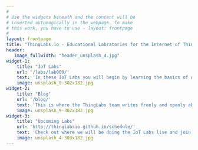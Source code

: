 ```yaml
---
#
# Use the widgets beneath and the content will be
# inserted automagically in the webpage. To make
# this work, you have to use › layout: frontpage
#
layout: frontpage
title: "ThingLabs.io - Educational Labratories for the Internet of Things"
header:
   image_fullwidth: "header_unsplash_4.jpg"
widget-1:
    title: "IoT Labs"
    url: '/labs/lab000/'
    text: 'In these IoT Labs you will begin by learning the basics of working with micro-controllers and sensors, and move on to connecting them to the Internet. You will learn how to leverage Cloud IoT services to collect data and control devices and use advanced services like machine learning and analytics to discover insights using your <em>Things</em>.'
    image: unsplash_9-302x182.jpg
widget-2:
    title: "Blog"
    url: '/blog/'
    text: 'This is where the ThingLabs team writes freely and openly about whatever is on our mind...sometimes that&apos;s nothing...sometimes that&apos;s robots. You never really know.'
    image: unsplash_9-302x182.jpg
widget-3:
    title: "Upcoming Labs"
    url: 'http://thinglabsio.github.io/schedule/'
    text: 'Check out where we will be doing the IoT Labs live and join us for a fun filled few hours.'
    image: unsplash_4-303x182.jpg
---
```

